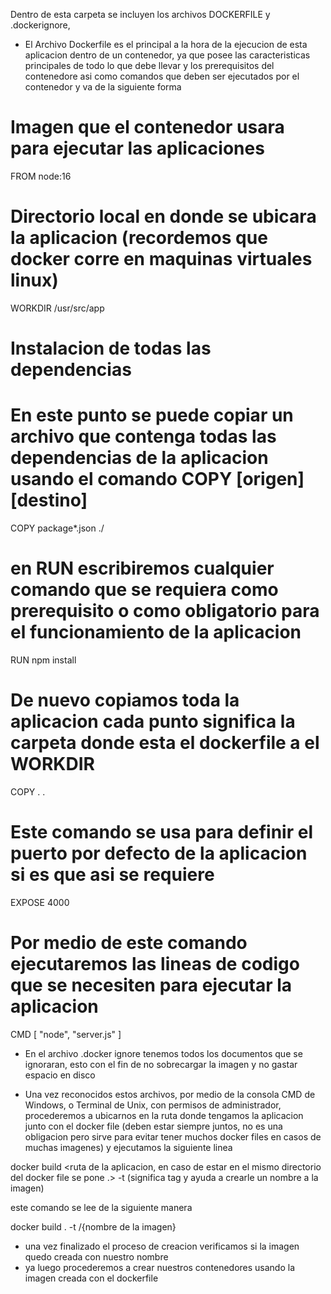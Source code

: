 Dentro de esta carpeta se incluyen los archivos DOCKERFILE y .dockerignore, 
- El Archivo Dockerfile es el principal a la hora de la ejecucion de esta aplicacion dentro de un contenedor, ya que posee las caracteristicas principales de todo lo que debe llevar y los prerequisitos del contenedore asi como comandos que deben ser ejecutados por el contenedor y va de la siguiente forma 

# Imagen que el contenedor usara para ejecutar las aplicaciones 
 FROM node:16

# Directorio local en donde se ubicara la aplicacion (recordemos que docker corre en maquinas virtuales linux)
WORKDIR /usr/src/app

# Instalacion de todas las dependencias 
# En este punto se puede copiar un archivo que contenga todas las dependencias de la aplicacion usando el comando COPY [origen] [destino]
COPY package*.json ./

# en RUN escribiremos cualquier comando que se requiera como prerequisito o como obligatorio para el funcionamiento de la aplicacion
RUN npm install

# De nuevo copiamos toda la aplicacion cada punto significa la carpeta donde esta el dockerfile a el WORKDIR
COPY . .

# Este comando se usa para definir el puerto por defecto de la aplicacion si es que asi se requiere 
EXPOSE 4000

# Por medio de este comando ejecutaremos las lineas de codigo que se necesiten para ejecutar la aplicacion 
CMD [ "node", "server.js" ]

- En el archivo .docker ignore tenemos todos los documentos que se ignoraran, esto con el fin de no sobrecargar la imagen y no gastar espacio en disco 

- Una vez reconocidos estos archivos, por medio de la consola CMD de Windows, o Terminal de Unix, con permisos de administrador, procederemos a ubicarnos en la ruta donde tengamos la aplicacion junto con el docker file (deben estar siempre juntos, no es una obligacion pero sirve para evitar tener muchos docker files en casos de muchas imagenes) y ejecutamos la siguiente linea 


docker build <ruta de la aplicacion, en caso de estar en el mismo directorio del docker file se pone .> -t (significa tag y ayuda a crearle un nombre a la imagen) 

este comando se lee de la siguiente manera 

docker build . -t <usuario de docker>/{nombre de la imagen}

- una vez finalizado el proceso de creacion verificamos si la imagen quedo creada con nuestro nombre 
- ya luego procederemos a crear nuestros contenedores usando la imagen creada con el dockerfile